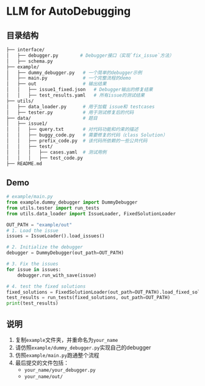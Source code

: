 # LLM for AutoDebugging
## 目录结构
```bash
├── interface/
│   ├── debugger.py        # Debugger接口（实现`fix_issue`方法）
│   ├── schema.py
├── example/
│   ├── dummy_debugger.py   # 一个简单的debugger示例
│   ├── main.py             # 一个完整流程的demo
│   ├── out                 # 输出结果
│   │   ├── issue1_fixed.json   # Debugger输出的修复结果
│   │   ├── test_results.yaml   # 所有issue的测试结果
├── utils/
│   ├── data_loader.py      # 用于加载 issue和 testcases
│   ├── tester.py           # 用于测试修复后的代码
├── data/                   # 题目
│   ├── issue1/
│   │   ├── query.txt       # 对代码功能和约束的描述
│   │   ├── buggy_code.py   # 需要修复的代码（class Solution）
│   │   ├── prefix_code.py  # 该代码所依赖的一些公共代码
│   │   ├── test/
│   │   │   ├── cases.yaml  # 测试用例
│   │   │   ├── test_code.py
├── README.md
```

## Demo
```python
# example/main.py
from example.dummy_debugger import DummyDebugger
from utils.tester import run_tests
from utils.data_loader import IssueLoader, FixedSolutionLoader

OUT_PATH = "example/out"
# 1. Load the issue
issues = IssueLoader().load_issues()

# 2. Initialize the debugger
debugger = DummyDebugger(out_path=OUT_PATH)

# 3. Fix the issues
for issue in issues:
    debugger.run_with_save(issue)

# 4. test the fixed solutions
fixed_solutions = FixedSolutionLoader(out_path=OUT_PATH).load_fixed_solutions()
test_results = run_tests(fixed_solutions, out_path=OUT_PATH)
print(test_results)
```

## 说明
1. 复制`example`文件夹，并重命名为`your_name`
2. 请仿照`example/dummy_debugger.py`实现自己的debugger
3. 仿照`example/main.py`跑通整个流程
4. 最后提交的文件包括：
    - `your_name/your_debugger.py`
    - `your_name/out/`
